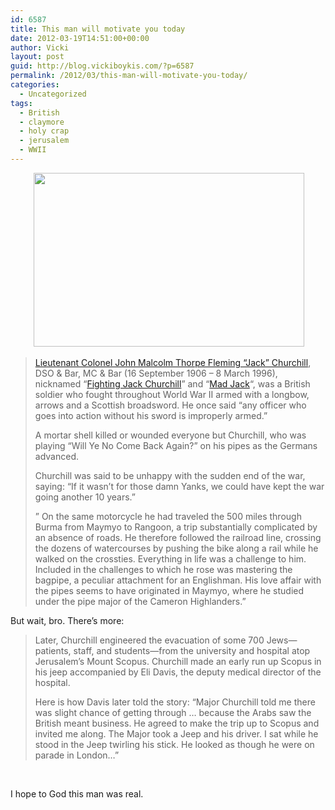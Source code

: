 ```yaml
---
id: 6587
title: This man will motivate you today
date: 2012-03-19T14:51:00+00:00
author: Vicki
layout: post
guid: http://blog.vickiboykis.com/?p=6587
permalink: /2012/03/this-man-will-motivate-you-today/
categories:
  - Uncategorized
tags:
  - British
  - claymore
  - holy crap
  - jerusalem
  - WWII
---
```

<p style="text-align: center;">
   <a href="http://blog.vickiboykis.com/wp-content/uploads/2012/03/Jack_Churchill_leading_training_charge_with_sword.jpg"><img class="aligncenter  wp-image-6588" title="Jack_Churchill_leading_training_charge_with_sword" src="http://blog.vickiboykis.com/wp-content/uploads/2012/03/Jack_Churchill_leading_training_charge_with_sword.jpg" alt="" width="433" height="278" /></a>
</p>

> <a href="http://www.metafilter.com/88793/Mad-Jack-Churchill" target="_blank">Lieutenant Colonel John Malcolm Thorpe Fleming &#8220;Jack&#8221; Churchill</a>, DSO & Bar, MC & Bar (16 September 1906 – 8 March 1996), nicknamed &#8220;<a href="http://www.wwiihistorymagazine.com/2005/july/col-profiles.html" target="_blank">Fighting Jack Churchill</a>&#8221; and &#8220;<a href="http://en.wikipedia.org/wiki/Jack_Churchill" target="_blank">Mad Jack</a>&#8220;, was a British soldier who fought throughout World War II armed with a longbow, arrows and a Scottish broadsword. He once said &#8220;any officer who goes into action without his sword is improperly armed.&#8221;
> 
> A mortar shell killed or wounded everyone but Churchill, who was playing &#8220;Will Ye No Come Back Again?&#8221; on his pipes as the Germans advanced.
> 
> Churchill was said to be unhappy with the sudden end of the war, saying: &#8220;If it wasn&#8217;t for those damn Yanks, we could have kept the war going another 10 years.&#8221;
> 
> &#8221; On the same motorcycle he had traveled the 500 miles through Burma from Maymyo to Rangoon, a trip substantially complicated by an absence of roads. He therefore followed the railroad line, crossing the dozens of watercourses by pushing the bike along a rail while he walked on the crossties. Everything in life was a challenge to him. Included in the challenges to which he rose was mastering the bagpipe, a peculiar attachment for an Englishman. His love affair with the pipes seems to have originated in Maymyo, where he studied under the pipe major of the Cameron Highlanders.&#8221;

But wait, bro. There&#8217;s more:

> Later, Churchill engineered the evacuation of some 700 Jews—patients, staff, and students—from the university and hospital atop Jerusalem’s Mount Scopus. Churchill made an early run up Scopus in his jeep accompanied by Eli Davis, the deputy medical director of the hospital.
> 
> Here is how Davis later told the story: “Major Churchill told me there was slight chance of getting through … because the Arabs saw the British meant business. He agreed to make the trip up to Scopus and invited me along. The Major took a Jeep and his driver. I sat while he stood in the Jeep twirling his stick. He looked as though he were on parade in London&#8230;”

&nbsp;

I hope to God this man was real.

&nbsp;